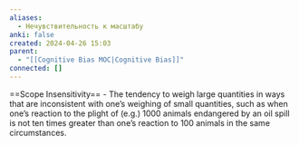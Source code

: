 ```yaml
---
aliases:
  - Нечувствительность к масштабу
anki: false
created: 2024-04-26 15:03
parent:
  - "[[Cognitive Bias MOC|Cognitive Bias]]"
connected: []
---
```




==Scope Insensitivity== - The tendency to weigh large quantities in ways that are inconsistent with one’s weighing of small quantities, such as when one’s reaction to the plight of (e.g.) 1000 animals endangered by an oil spill is not ten times greater than one’s reaction to 100 animals in the same circumstances.